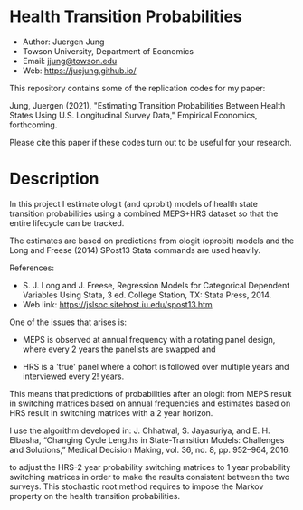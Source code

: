 Health Transition Probabilities
===============================================================================

- Author: Juergen Jung
- Towson University, Department of Economics
- Email: jjung@towson.edu
- Web: https://juejung.github.io/

This repository contains some of the replication codes for my paper:

Jung, Juergen (2021), "Estimating Transition Probabilities Between Health States Using U.S.
Longitudinal Survey Data," Empirical Economics, forthcoming.

Please cite this paper if these codes turn out to be useful for your research.

Description
===========

In this project I estimate ologit (and oprobit) models of health state
transition probabilities using a combined MEPS+HRS dataset so that the entire
lifecycle can be tracked.

The estimates are based on predictions from ologit (oprobit) models and the
Long and Freese (2014) SPost13 Stata commands are used heavily.

References:

- S. J. Long and J. Freese, Regression Models for Categorical Dependent Variables Using Stata, 3 ed. College Station, TX: Stata Press, 2014.
- Web link: https://jslsoc.sitehost.iu.edu/spost13.htm

One of the issues that arises is: 

 * MEPS is observed at annual
   frequency with a rotating panel design, where every 2 years the panelists are
   swapped and 

 * HRS is a 'true' panel where a cohort is followed over multiple
   years and interviewed every 2! years.

This means that predictions of probabilities after an ologit from MEPS result
in switching matrices based on annual frequencies and estimates based on
HRS result in switching matrices with a 2 year horizon.

I use the algorithm developed in:
J. Chhatwal, S. Jayasuriya, and E. H. Elbasha, “Changing Cycle Lengths in
State-Transition Models: Challenges and Solutions,” Medical Decision Making,
vol. 36, no. 8, pp. 952–964, 2016.

to adjust the HRS-2 year probability switching matrices to 1 year probability switching
matrices in order to make the results consistent between the two surveys.
This stochastic root method requires to impose the Markov property on the
health transition probabilities.


